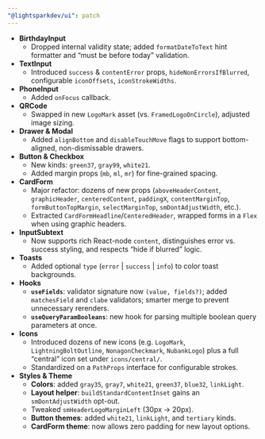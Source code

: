```yaml
---
"@lightsparkdev/ui": patch
---
```


- **BirthdayInput**
  - Dropped internal validity state; added `formatDateToText` hint formatter and “must be before today” validation.
- **TextInput**
  - Introduced `success` & `contentError` props, `hideNonErrorsIfBlurred`, configurable `iconOffsets`, `iconStrokeWidths`.
- **PhoneInput**
  - Added `onFocus` callback.
- **QRCode**
  - Swapped in new `LogoMark` asset (vs. `FramedLogoOnCircle`), adjusted image sizing.
- **Drawer & Modal**
  - Added `alignBottom` and `disableTouchMove` flags to support bottom-aligned, non-dismissable drawers.
- **Button & Checkbox**
  - New kinds: `green37`, `gray99`, `white21`.
  - Added margin props (`mb`, `ml`, `mr`) for fine-grained spacing.
- **CardForm**
  - Major refactor: dozens of new props (`aboveHeaderContent`, `graphicHeader`, `centeredContent`, `paddingX`, `contentMarginTop`, `formButtonTopMargin`, `selectMarginTop`, `smDontAdjustWidth`, etc.).
  - Extracted `CardFormHeadline`/`CenteredHeader`, wrapped forms in a `Flex` when using graphic headers.
- **InputSubtext**
  - Now supports rich React-node `content`, distinguishes error vs. success styling, and respects “hide if blurred” logic.
- **Toasts**
  - Added optional `type` (`error` | `success` | `info`) to color toast backgrounds.
- **Hooks**
  - **`useFields`**: validator signature now `(value, fields?)`; added `matchesField` and `clabe` validators; smarter merge to prevent unnecessary rerenders.
  - **`useQueryParamBooleans`**: new hook for parsing multiple boolean query parameters at once.
- **Icons**
  - Introduced dozens of new icons (e.g. `LogoMark`, `LightningBoltOutline`, `NonagonCheckmark`, `NubankLogo`) plus a full “central” icon set under `icons/central/`.
  - Standardized on a `PathProps` interface for configurable strokes.
- **Styles & Theme**
  - **Colors**: added `gray35`, `gray7`, `white21`, `green37`, `blue32`, `linkLight`.
  - **Layout helper**: `buildStandardContentInset` gains an `smDontAdjustWidth` opt-out.
  - Tweaked `smHeaderLogoMarginLeft` (30px → 20px).
  - **Button themes**: added `white21`, `linkLight`, and `tertiary` kinds.
  - **CardForm theme**: now allows zero padding for new layout options.
